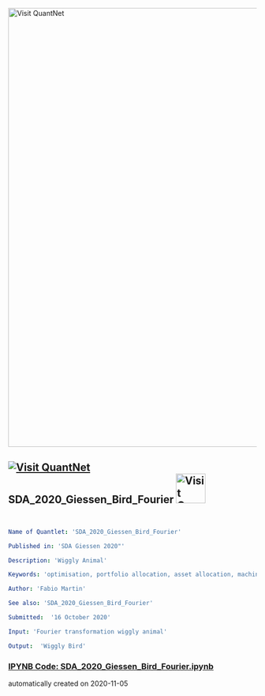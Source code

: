 [<img src="https://github.com/QuantLet/Styleguide-and-FAQ/blob/master/pictures/banner.png" width="888" alt="Visit QuantNet">](http://quantlet.de/)

## [<img src="https://github.com/QuantLet/Styleguide-and-FAQ/blob/master/pictures/qloqo.png" alt="Visit QuantNet">](http://quantlet.de/) **SDA_2020_Giessen_Bird_Fourier** [<img src="https://github.com/QuantLet/Styleguide-and-FAQ/blob/master/pictures/QN2.png" width="60" alt="Visit QuantNet 2.0">](http://quantlet.de/)

```yaml


Name of Quantlet: 'SDA_2020_Giessen_Bird_Fourier'

Published in: 'SDA Giessen 2020"'

Description: 'Wiggly Animal'

Keywords: 'optimisation, portfolio allocation, asset allocation, machine learning, graph theory, hierarchical risk parity, markowitz, minimum variance, risk based investing'

Author: 'Fabio Martin'

See also: 'SDA_2020_Giessen_Bird_Fourier'

Submitted:  '16 October 2020'

Input: 'Fourier transformation wiggly animal'

Output:  'Wiggly Bird'
```

### [IPYNB Code: SDA_2020_Giessen_Bird_Fourier.ipynb](SDA_2020_Giessen_Bird_Fourier.ipynb)


automatically created on 2020-11-05